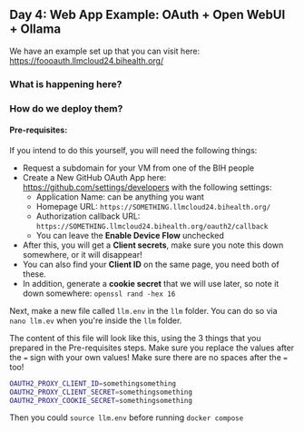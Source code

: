 ## Day 4: Web App Example: OAuth + Open WebUI + Ollama

We have an example set up that you can visit here: https://foooauth.llmcloud24.bihealth.org/

### What is happening here?

### How do we deploy them?

#### Pre-requisites:

If you intend to do this yourself, you will need the following things:
 - Request a subdomain for your VM from one of the BIH people
 - Create a New GitHub OAuth App here: https://github.com/settings/developers with the following settings:
   - Application Name: can be anything you want
   - Homepage URL: `https://SOMETHING.llmcloud24.bihealth.org/`
   - Authorization callback URL: `https://SOMETHING.llmcloud24.bihealth.org/oauth2/callback`
   - You can leave the **Enable Device Flow** unchecked
 - After this, you will get a **Client secrets**, make sure you note this down somewhere, or it will disappear!
 - You can also find your **Client ID** on the same page, you need both of these.
 - In addition, generate a **cookie secret** that we will use later, so note it down somewhere: `openssl rand -hex 16`

Next, make a new file called `llm.env` in the `llm` folder. You can do so via `nano llm.ev` when you're inside the `llm` folder.

The content of this file will look like this, using the 3 things that you prepared in the Pre-requisites steps. Make sure you replace the values after the `=` sign with your own values! Make sure there are no spaces after the `=` too!
```bash
OAUTH2_PROXY_CLIENT_ID=somethingsomething
OAUTH2_PROXY_CLIENT_SECRET=somethingsomething
OAUTH2_PROXY_COOKIE_SECRET=somethingsomething
```

Then you could `source llm.env` before running `docker compose`
